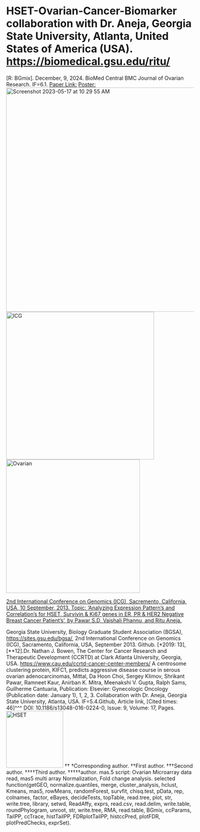 # HSET-Ovarian-Cancer-Biomarker collaboration with Dr. Aneja, Georgia State University, Atlanta, United States of America (USA). https://biomedical.gsu.edu/ritu/
[R: BGmix]. December, 9, 2024.
BioMed Central BMC Journal of Ovarian Research. IF=6.1. [Paper Link:](https://www.ncbi.nlm.nih.gov/pubmed/25028599)
[Poster:](https://www.claflin-computation.com/lab-journey?pgid=ktmii98q-64f1ff2e-dfef-4d26-82be-34353a6dbd79)
<img width="603" alt="Screenshot 2023-05-17 at 10 29 55 AM" src="https://github.com/spawar2/HSET-Ovarian-Cancer-Biomarker/assets/25118302/0464c574-db74-413b-beab-afca0c7fdd46">
<img width="397" alt="ICG" src="https://github.com/spawar2/HSET-Ovarian-Cancer-Biomarker/assets/25118302/81de5df7-021b-4b7e-97ba-fc58cc9f342a">
<img width="359" alt="Ovarian" src="https://github.com/spawar2/HSET-Ovarian-Cancer-Biomarker/assets/25118302/6cfb692b-f6cc-4254-b4d9-61b1ccfecf6f">

[2nd International Conference on Genomics (ICG), Sacremento, California, USA, 10 September, 2013. Topic: ‘Analyzing Expression Pattern’s and Correlation’s for HSET, Survivin & Ki67 genes in ER, PR & HER2 Negative Breast Cancer Patient’s’, by Pawar S.D, Vaishali Phannu, and Ritu Aneja.](https://icg.bio/)

Georgia State University, Biology Graduate Student Association (BGSA), https://sites.gsu.edu/bgsa/, 2nd International Conference on Genomics (ICG), Sacramento, California, USA, September 2013. Github. [*2019: 13],[**12].Dr. Nathan J. Bowen, The Center for Cancer Research and Therapeutic Development (CCRTD) at Clark Atlanta University, Georgia, USA.
https://www.cau.edu/ccrtd-cancer-center-members/
A centrosome clustering protein, KIFC1, predicts aggressive disease course in serous ovarian adenocarcinomas, Mittal, Da Hoon Choi, Sergey Klimov, Shrikant Pawar, Ramneet Kaur, Anirban K. Mitra, Meenakshi V. Gupta, Ralph Sams, Guilherme Cantuaria, Publication: Elsevier: Gynecologic Oncology (Publication date: January 1), 1, 2, 3. Collaboration with Dr. Aneja, Georgia State University, Atlanta, USA. IF=5.4.Github, Article link, [Cited times: 46]^^^ DOI: 10.1186/s13048-016-0224-0, Issue: 9, Volume: 17, Pages.
<img width="153" alt="HSET" src="https://github.com/spawar2/HSET-Ovarian-Cancer-Biomarker/assets/25118302/8c538cc5-7b9c-4074-973a-f7a451042a60">
††
†Corresponding author. ††First author. †††Second author. ††††Third author. †††††author.
mas.5 script: Ovarian Microarray data read, mas5 multi array Normalization, Fold change analysis.
selected function(getGEO, normalize.quantiles, merge, cluster_analysis, hclust, Kmeans, mas5, rowMeans, randomForest, survfit, chisq.test, pData, rep, colnames, factor, eBayes, decideTests, topTable, read.tree, plot, str, write.tree, library, setwd, ReadAffy, exprs, read.csv, read.delim, write.table, roundPhylogram, unroot, str, write.tree, RMA, read.table, BGmix, ccParams, TailPP, ccTrace, histTailPP, FDRplotTailPP, histccPred, plotFDR, plotPredChecks, exprSet).
